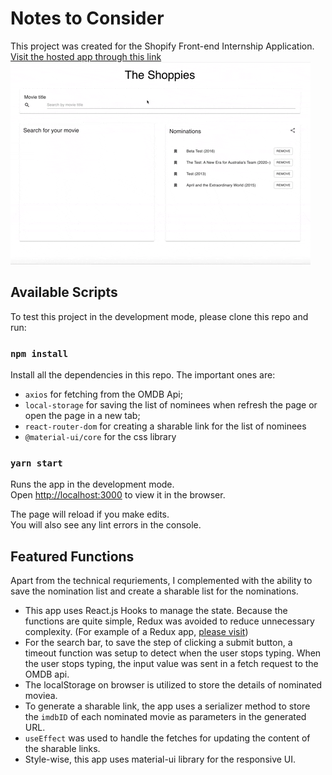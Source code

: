 # Notes to Consider

This project was created for the Shopify Front-end Internship Application.
[Visit the hosted app through this link](https://tranquil-island-31035.herokuapp.com)
![video walkthrough](public/demo.gif)

## Available Scripts

To test this project in the development mode, please clone this repo and run:

### `npm install`

Install all the dependencies in this repo. The important ones are:
- `axios` for fetching from the OMDB Api;
- `local-storage` for saving the list of nominees when refresh the page or open the page in a new tab;
- `react-router-dom` for creating a sharable link for the list of nominees
- `@material-ui/core` for the css library

### `yarn start`

Runs the app in the development mode.\
Open [http://localhost:3000](http://localhost:3000) to view it in the browser.

The page will reload if you make edits.\
You will also see any lint errors in the console.

## Featured Functions

Apart from the technical requriements, I complemented with the ability to save the nomination list and create a sharable list for the nominations.

- This app uses React.js Hooks to manage the state. Because the functions are quite simple, Redux was avoided to reduce unnecessary complexity. (For example of a Redux app, [please visit](https://github.com/Maloochow/movie_swipe))
- For the search bar, to save the step of clicking a submit button, a timeout function was setup to detect when the user stops typing. When the user stops typing, the input value was sent in a fetch request to the OMDB api.
- The localStorage on browser is utilized to store the details of nominated moviea.
- To generate a sharable link, the app uses a serializer method to store the `imdbID` of each nominated movie as parameters in the generated URL.
- `useEffect` was used to handle the fetches for updating the content of the sharable links.
- Style-wise, this app uses material-ui library for the responsive UI.